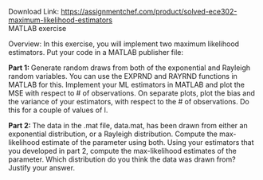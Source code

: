 Download Link: https://assignmentchef.com/product/solved-ece302-maximum-likelihood-estimators
<br>
MATLAB exercise

Overview: In this exercise, you will implement two maximum likelihood estimators. Put your code in a MATLAB publisher file:




<strong>Part 1: </strong>Generate random draws from both of the exponential and Rayleigh random variables. You can use the EXPRND and RAYRND functions in MATLAB for this. Implement your ML estimators in MATLAB and plot the MSE with respect to # of observations. On separate plots, plot the bias and the variance of your estimators, with respect to the # of observations. Do this for a couple of values of l.




<strong>Part 2: </strong>The data in the .mat file, data.mat, has been drawn from either an exponential distribution, or a Rayleigh distribution.  Compute the max-likelihood estimate of the parameter using both. Using your estimators that you developed in part 2, compute the max-likelihood estimates of the parameter. Which distribution do you think the data was drawn from? Justify your answer.





